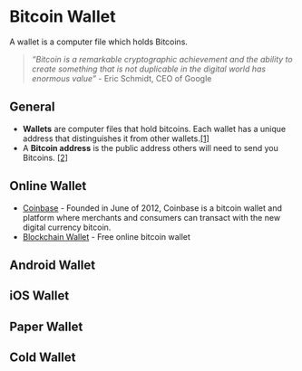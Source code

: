 Bitcoin Wallet
==============
A wallet is a computer file which holds Bitcoins.

>*“Bitcoin is a remarkable cryptographic achievement and the ability to create something that is not duplicable in the digital world has enormous value”* -
>Eric Schmidt, CEO of Google

General
---------
* __Wallets__ are computer files that hold bitcoins. Each wallet has a unique address that distinguishes it from other wallets.[[1]](trybtc.com)
* A __Bitcoin address__ is the public address others will need to send you Bitcoins. [[2]](trybtc.com)


Online Wallet
-------------
* [Coinbase](https://coinbase.com/) - Founded in June of 2012, Coinbase is a bitcoin wallet and platform where merchants and consumers can transact with the new digital currency bitcoin.
* [Blockchain Wallet](https://blockchain.info/wallet/) - Free online bitcoin wallet


Android Wallet
--------------

iOS Wallet
----------

Paper Wallet
------------

Cold Wallet
-----------